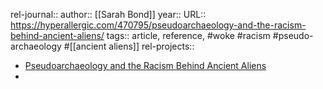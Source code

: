rel-journal::
author:: [[Sarah Bond]]
year::
URL:: https://hyperallergic.com/470795/pseudoarchaeology-and-the-racism-behind-ancient-aliens/
tags:: article, reference, #woke #racism #pseudo-archaeology #[[ancient aliens]]
rel-projects::


- [Pseudoarchaeology and the Racism Behind Ancient Aliens](https://hyperallergic.com/470795/pseudoarchaeology-and-the-racism-behind-ancient-aliens/)
-
